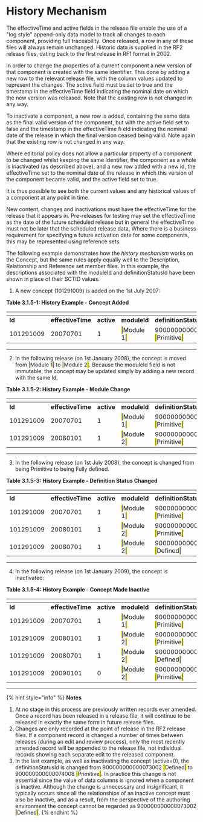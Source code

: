 # History Mechanism

The effectiveTime and active fields in the release file enable the use of a "log style" append-only data model to track all changes to each component, providing full traceability. Once released, a row in any of these files will always remain unchanged. Historic data is supplied in the RF2 release files, dating back to the first release in RF1 format in 2002.

In order to change the properties of a current component a new version of that component is created with the same identifier. This done by adding a new row to the relevant release file, with the column values updated to represent the changes. The active field must be set to true and the timestamp in the effectiveTime field indicating the nominal date on which the new version was released. Note that the existing row is not changed in any way.

To inactivate a component, a new row is added, containing the same data as the final valid version of the component, but with the active field set to false and the timestamp in the effectiveTime fi eld indicating the nominal date of the release in which the final version ceased being valid. Note again that the existing row is not changed in any way.

Where editorial policy does not allow a particular property of a component to be changed whilst keeping the same Identifier, the component as a whole is inactivated (as described above), and a new row added with a new id, the effectiveTime set to the nominal date of the release in which this version of the component became valid, and the active field set to true.

It is thus possible to see both the current values and any historical values of a component at any point in time.

New content, changes and inactivations must have the effectiveTime for the release that it appears in. Pre-releases for testing may set the effectiveTime as the date of the future scheduled release but in general the effectiveTime must not be later that the scheduled release data, Where there is a business requirement for specifying a future activation date for some components, this may be represented using reference sets.

The following example demonstrates how the _history mechanism_ works on the Concept, but the same rules apply equally well to the Description, Relationship and Reference set member files. In this example, the descriptions associated with the moduleId and definitionStatusId have been shown in place of their SCTID values.

1. A new concept (101291009) is added on the 1st July 2007:

**Table 3.1.5-1: History Example - Concept Added**

<table data-header-hidden data-full-width="true"><thead><tr><th width="118.39453125"></th><th width="129.53125"></th><th width="74.453125"></th><th width="113.390625"></th><th width="294.00390625"></th></tr></thead><tbody><tr><td><strong>Id</strong></td><td><strong>effectiveTime</strong></td><td><strong>active</strong></td><td><strong>moduleId</strong></td><td><strong>definitionStatusId</strong></td></tr><tr><td>101291009</td><td>20070701</td><td>1</td><td><mark style="color:blue;">|</mark>Module 1<mark style="color:blue;">|</mark></td><td>900000000000074008 <mark style="color:blue;">|</mark>Primitive<mark style="color:blue;">|</mark></td></tr></tbody></table>

***

2. In the following release (on 1st January 2008), the concept is moved from <mark style="color:blue;">|</mark>Module 1<mark style="color:blue;">|</mark> to <mark style="color:blue;">|</mark>Module 2<mark style="color:blue;">|</mark>. Because the moduleId field is not immutable, the concept may be updated simply by adding a new record with the same Id.

**Table 3.1.5-2: History Example - Module Change**

<table data-header-hidden data-full-width="true"><thead><tr><th width="118.39453125"></th><th width="129.53125"></th><th width="74.859375"></th><th width="113.390625"></th><th width="294.00390625"></th></tr></thead><tbody><tr><td><strong>Id</strong></td><td><strong>effectiveTime</strong></td><td><strong>active</strong></td><td><strong>moduleId</strong></td><td><strong>definitionStatusId</strong></td></tr><tr><td>101291009</td><td>20070701</td><td>1</td><td><mark style="color:blue;">|</mark>Module 1<mark style="color:blue;">|</mark></td><td>900000000000074008 <mark style="color:blue;">|</mark>Primitive<mark style="color:blue;">|</mark></td></tr><tr><td>101291009</td><td>20080101</td><td>1</td><td><mark style="color:blue;">|</mark>Module 2<mark style="color:blue;">|</mark></td><td>900000000000074008 <mark style="color:blue;">|</mark>Primitive<mark style="color:blue;">|</mark></td></tr></tbody></table>

***

3. In the following release (on 1st July 2008), the concept is changed from being Primitive to being Fully defined.

**Table 3.1.5-3: History Example - Definition Status Changed**

<table data-header-hidden data-full-width="true"><thead><tr><th width="118.39453125"></th><th width="129.53125"></th><th width="74.859375"></th><th width="113.390625"></th><th width="294.00390625"></th></tr></thead><tbody><tr><td><strong>Id</strong></td><td><strong>effectiveTime</strong></td><td><strong>active</strong></td><td><strong>moduleId</strong></td><td><strong>definitionStatusId</strong></td></tr><tr><td>101291009</td><td>20070701</td><td>1</td><td><mark style="color:blue;">|</mark>Module 1<mark style="color:blue;">|</mark></td><td>900000000000074008 <mark style="color:blue;">|</mark>Primitive<mark style="color:blue;">|</mark></td></tr><tr><td>101291009</td><td>20080101</td><td>1</td><td><mark style="color:blue;">|</mark>Module 2<mark style="color:blue;">|</mark></td><td>900000000000074008 <mark style="color:blue;">|</mark>Primitive<mark style="color:blue;">|</mark></td></tr><tr><td>101291009</td><td>20080701</td><td>1</td><td><mark style="color:blue;">|</mark>Module 2<mark style="color:blue;">|</mark></td><td>900000000000073002 <mark style="color:blue;">|</mark>Defined<mark style="color:blue;">|</mark></td></tr></tbody></table>

***

4. In the following release (on 1st January 2009), the concept is inactivated:

**Table 3.1.5-4: History Example - Concept Made Inactive**

<table data-header-hidden data-full-width="true"><thead><tr><th width="118.39453125"></th><th width="129.53125"></th><th width="74.859375"></th><th width="113.390625"></th><th width="294.00390625"></th></tr></thead><tbody><tr><td><strong>Id</strong></td><td><strong>effectiveTime</strong></td><td><strong>active</strong></td><td><strong>moduleId</strong></td><td><strong>definitionStatusId</strong></td></tr><tr><td>101291009</td><td>20070701</td><td>1</td><td><mark style="color:blue;">|</mark>Module 1<mark style="color:blue;">|</mark></td><td>900000000000074008 <mark style="color:blue;">|</mark>Primitive<mark style="color:blue;">|</mark></td></tr><tr><td>101291009</td><td>20080101</td><td>1</td><td><mark style="color:blue;">|</mark>Module 2<mark style="color:blue;">|</mark></td><td>900000000000074008 <mark style="color:blue;">|</mark>Primitive<mark style="color:blue;">|</mark></td></tr><tr><td>101291009</td><td>20080701</td><td>1</td><td><mark style="color:blue;">|</mark>Module 2<mark style="color:blue;">|</mark></td><td>900000000000073002 <mark style="color:blue;">|</mark>Defined<mark style="color:blue;">|</mark></td></tr><tr><td>101291009</td><td>20090101</td><td>0</td><td><mark style="color:blue;">|</mark>Module 2<mark style="color:blue;">|</mark></td><td>900000000000074008 <mark style="color:blue;">|</mark>Primitive<mark style="color:blue;">|</mark></td></tr></tbody></table>

***

{% hint style="info" %}
**Notes**

1. At no stage in this process are previously written records ever amended. Once a record has been released in a release file, it will continue to be released in exactly the same form in future release files.
2. Changes are only recorded at the point of release in the RF2 release files. If a component record is changed a number of times between releases (during an edit and review process), only the most recently amended record will be appended to the release file, not individual records showing each separate edit to the released component.
3. In the last example, as well as inactivating the concept (active=0), the definitionStatusId is changed from 900000000000073002 <mark style="color:blue;">|</mark>Defined<mark style="color:blue;">|</mark>  to 900000000000074008 <mark style="color:blue;">|</mark>Primitive<mark style="color:blue;">|</mark>. In practice this change is not essential since the value of data columns is ignored when a component is inactive. Although the change is unnecessary and insignificant, it typically occurs since all the relationships of an inactive concept must also be inactive, and as a result, from the perspective of the authoring environment the concept cannot be regarded as 900000000000073002 <mark style="color:blue;">|</mark>Defined<mark style="color:blue;">|</mark>.
{% endhint %}
